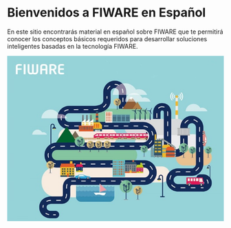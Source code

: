 # Bienvenidos a FIWARE en Español
En este sitio encontrarás material en español sobre FIWARE que te permitirá conocer los conceptos básicos requeridos para desarrollar soluciones inteligentes basadas en la tecnología FIWARE.

  ![FIWARE](./ecosistemaFIWARE//images//fiware.jpg)
